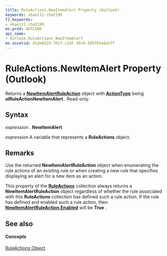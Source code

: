 ```yaml
---
title: RuleActions.NewItemAlert Property (Outlook)
keywords: vbaol11.chm2199
f1_keywords:
- vbaol11.chm2199
ms.prod: OUTLOOK
api_name:
- Outlook.RuleActions.NewItemAlert
ms.assetid: 01de8523-7617-c3df-39c6-395f85eda57f
---
```



# RuleActions.NewItemAlert Property (Outlook)

Returns a  **[NewItemAlertRuleAction](newitemalertruleaction-object-outlook.md)** object with **[ActionType](newitemalertruleaction-actiontype-property-outlook.md)** being **olRuleActionNewItemAlert** . Read-only.


## Syntax

 _expression_ . **NewItemAlert**

 _expression_ A variable that represents a **RuleActions** object.


## Remarks

Use the returned  **NewItemAlertRuleAction** object when enumerating the rule actions of an existing rule or when creating a new rule that specifies displaying an alert for a new item as an action.

This property of the  **[RuleActions](ruleactions-object-outlook.md)** collection always returns a **NewItemAlertRuleAction** object regardless of whether the rule associated with this **RuleActions** collection has defined such a rule action. If the rule has defined and enabled such a rule action, then **[NewItemAlertRuleAction.Enabled](newitemalertruleaction-enabled-property-outlook.md)** will be **True** .


## See also


#### Concepts


[RuleActions Object](ruleactions-object-outlook.md)

